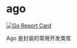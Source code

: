 # ago
[![Go Report Card](https://goreportcard.com/badge/github.com/zlbeidou/ago)](https://goreportcard.com/report/github.com/zlbeidou/ago)

Ago 是封装的常用开发类库
